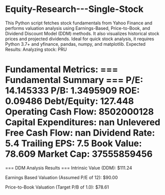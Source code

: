 # Equity-Research---Single-Stock
This Python script fetches stock fundamentals from Yahoo Finance and performs valuation analysis using Earnings-Based, Price-to-Book, and Dividend Discount Model (DDM) methods. It also visualizes historical stock prices and projected dividends. Ideal for quick stock analysis, it requires Python 3.7+ and yfinance, pandas, numpy, and matplotlib.
Expected Results: 
Analyzing stock: PRU

Fundamental Metrics:
=== Fundamental Summary ===
P/E: 14.145333
P/B: 1.3495909
ROE: 0.09486
Debt/Equity: 127.448
Operating Cash Flow: 8502000128
Capital Expenditures: nan
Unlevered Free Cash Flow: nan
Dividend Rate: 5.4
Trailing EPS: 7.5
Book Value: 78.609
Market Cap: 37555859456
===========================

=== DDM Analysis Results ===
Intrinsic Value (DDM): $111.24

Earnings Based Valuation (Assumed P/E of 12): $90.00

Price-to-Book Valuation (Target P/B of 1.0): $78.61

